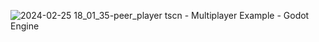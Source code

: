![2024-02-25 18_01_35-peer_player tscn - Multiplayer Example - Godot Engine](https://github.com/dtgreene/godot-multiplayer-example/assets/24302976/34ef36b5-f903-4c8b-bf25-2c63eb13c122)
